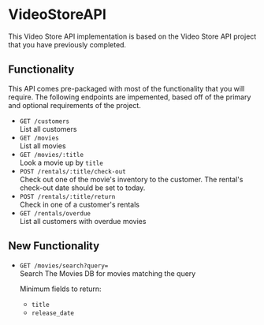 # VideoStoreAPI
This Video Store API implementation is based on the Video Store API project that you have previously completed.

## Functionality
This API comes pre-packaged with most of the functionality that you will require. The following endpoints are impemented, based off of the primary and optional requirements of the project.
- `GET /customers`  
List all customers
- `GET /movies`  
List all movies
- `GET /movies/:title`  
Look a movie up by `title`
- `POST /rentals/:title/check-out`  
Check out one of the movie's inventory to the customer. The rental's check-out date should be set to today.
- `POST /rentals/:title/return`  
Check in one of a customer's rentals
- `GET /rentals/overdue`  
List all customers with overdue movies


## New Functionality
- `GET /movies/search?query=`  
Search The Movies DB for movies matching the query

  Minimum fields to return:
  - `title`
  - `release_date`


<!--
## Other Notes
Note that this is functionality that was built into the original API
### Query Parameters
Any endpoint that returns a list should accept 3 _optional_ query parameters:

| Name   | Value   | Description
|--------|---------|------------
| `sort` | string  | Sort objects by this field
| `n`    | integer | Number of responses to return per page
| `p`    | integer | Page of responses to return

So, for an API endpoint like `GET /customers`, the following requests should be valid:
- `GET /customers`: All customers, sorted by ID
- `GET /customers?sort=name`: All customers, sorted by name
- `GET /customers?n=10&p=2`: Customers 10-19, sorted by ID
- `GET /customers?sort=name&n=10&p=2`: Customers 10-19, sorted by name

Things to note:
- Sorting by ID is the rails default
- Possible values for `sort` will be specified
- If the client requests both sorting and pagination, pagination should be relative to the sorted order
- Check out the [will_paginate gem](https://github.com/mislav/will_paginate)
-->
